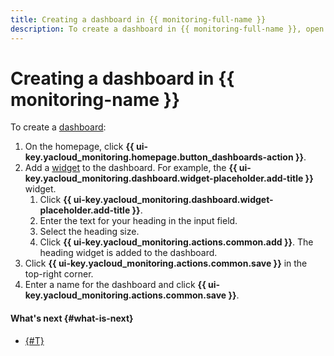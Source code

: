 ```yaml
---
title: Creating a dashboard in {{ monitoring-full-name }}
description: To create a dashboard in {{ monitoring-full-name }}, open the service homepage and click Create dashboard. Add a widget to the dashboard. Click Heading under Add widget or click Add in the dashboard title and then select Heading. Enter the text for your heading in the input field. Select the heading size. Click Add. The heading widget is added to the dashboard. Click Save in the upper-right corner. Enter a name for the dashboard and click Save.
---
```


# Creating a dashboard in {{ monitoring-name }}


To create a [dashboard](../../concepts/visualization/dashboard.md):

1. On the homepage, click **{{ ui-key.yacloud_monitoring.homepage.button_dashboards-action }}**.
1. Add a [widget](../../concepts/visualization/widget.md) to the dashboard. For example, the **{{ ui-key.yacloud_monitoring.dashboard.widget-placeholder.add-title }}** widget.
    1. Click **{{ ui-key.yacloud_monitoring.dashboard.widget-placeholder.add-title }}**.
    1. Enter the text for your heading in the input field.
    1. Select the heading size.
    1. Click **{{ ui-key.yacloud_monitoring.actions.common.add }}**. The heading widget is added to the dashboard.
1. Click **{{ ui-key.yacloud_monitoring.actions.common.save }}** in the top-right corner.
1. Enter a name for the dashboard and click **{{ ui-key.yacloud_monitoring.actions.common.save }}**.


#### What's next {#what-is-next}
- [{#T}](add-widget.md)
